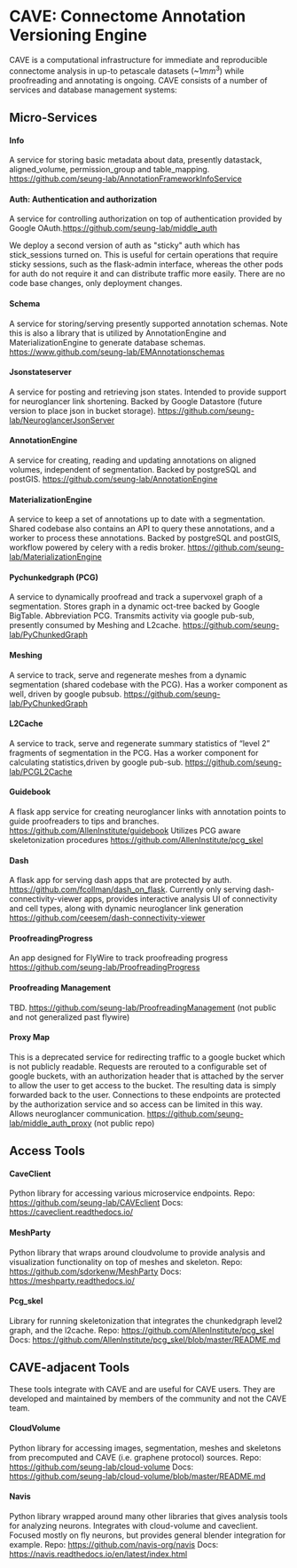 # CAVE: Connectome Annotation Versioning Engine

CAVE is a computational infrastructure for immediate and reproducible connectome analysis in up-to petascale datasets (\~$1mm^3$) while proofreading and annotating is ongoing. CAVE consists of a number of services and database management systems:

## Micro-Services

#### Info 
A service for storing basic metadata about data, presently datastack, aligned_volume, permission_group and table_mapping. https://github.com/seung-lab/AnnotationFrameworkInfoService

#### Auth: Authentication and authorization 
A service for controlling authorization on top of authentication provided by Google OAuth.https://github.com/seung-lab/middle_auth 

We deploy a second version of auth as "sticky" auth which has stick_sessions turned on. This is useful for certain operations that require sticky sessions, such as the flask-admin interface, whereas the other pods for auth do not require it and can distribute traffic more easily. There are no code base changes, only deployment changes.

#### Schema
A service for storing/serving presently supported annotation schemas.  Note this is also a library that is utilized by AnnotationEngine and MaterializationEngine to generate database schemas.  https://www.github.com/seung-lab/EMAnnotationschemas

#### Jsonstateserver
A service for posting and retrieving json states. Intended to provide support for neuroglancer link shortening. Backed by Google Datastore (future version to place json in bucket storage). 
https://github.com/seung-lab/NeuroglancerJsonServer

#### AnnotationEngine
A service for creating, reading and updating annotations on aligned volumes, independent of segmentation. Backed by postgreSQL and postGIS. 
https://github.com/seung-lab/AnnotationEngine

#### MaterializationEngine
A service to keep a set of annotations up to date with a segmentation. Shared codebase also contains an API to query these annotations, and a worker to process these annotations.  Backed by postgreSQL and postGIS, workflow powered by celery with a redis broker.
https://github.com/seung-lab/MaterializationEngine

#### Pychunkedgraph (PCG)
A service to dynamically proofread and track a supervoxel graph of a segmentation.  Stores graph in a dynamic oct-tree backed by Google BigTable. Abbreviation PCG. Transmits activity via google pub-sub, presently consumed by Meshing and L2cache. 
https://github.com/seung-lab/PyChunkedGraph

#### Meshing
A service to track, serve and regenerate meshes from a dynamic segmentation (shared codebase with the PCG).  Has a worker component as well, driven by google pubsub.
https://github.com/seung-lab/PyChunkedGraph

#### L2Cache
A service to track, serve and regenerate summary statistics of “level 2” fragments of segmentation in the PCG. Has a worker component for calculating statistics,driven by google pub-sub.
https://github.com/seung-lab/PCGL2Cache

#### Guidebook
A flask app service for creating neuroglancer links with annotation points to guide proofreaders to tips and branches. https://github.com/AllenInstitute/guidebook
Utilizes PCG aware skeletonization procedures https://github.com/AllenInstitute/pcg_skel

#### Dash
A flask app for serving dash apps that are protected by auth.  https://github.com/fcollman/dash_on_flask.
Currently only serving dash-connectivity-viewer apps, provides interactive analysis UI of connectivity and cell types, along with dynamic neuroglancer link generation https://github.com/ceesem/dash-connectivity-viewer

#### ProofreadingProgress
An app designed for FlyWire to track proofreading progress
https://github.com/seung-lab/ProofreadingProgress

#### Proofreading Management
TBD. https://github.com/seung-lab/ProofreadingManagement (not public and not generalized past flywire)

#### Proxy Map
This is a deprecated service for redirecting traffic to a google bucket which is not publicly readable. Requests are rerouted to a configurable set of google buckets, with an authorization header that is attached by the server to allow the user to get access to the bucket. The resulting data is simply forwarded back to the user. Connections to these endpoints are protected by the authorization service and so access can be limited in this way. Allows neuroglancer communication. 
https://github.com/seung-lab/middle_auth_proxy (not public repo)

## Access Tools

#### CaveClient
Python library for accessing various microservice endpoints. 
Repo: https://github.com/seung-lab/CAVEclient
Docs: https://caveclient.readthedocs.io/

#### MeshParty
Python library that wraps around cloudvolume to provide analysis and visualization functionality on top of meshes and skeleton.
Repo: https://github.com/sdorkenw/MeshParty
Docs: https://meshparty.readthedocs.io/

#### Pcg_skel
Library for running skeletonization that integrates the chunkedgraph level2 graph, and the l2cache. 
Repo: https://github.com/AllenInstitute/pcg_skel
Docs: https://github.com/AllenInstitute/pcg_skel/blob/master/README.md


## CAVE-adjacent Tools

These tools integrate with CAVE and are useful for CAVE users. They are developed and maintained by members of the community and not the CAVE team.

#### CloudVolume
Python library for accessing images, segmentation, meshes and skeletons from precomputed and CAVE (i.e. graphene protocol) sources. 
Repo: https://github.com/seung-lab/cloud-volume
Docs: https://github.com/seung-lab/cloud-volume/blob/master/README.md

#### Navis
Python library wrapped around many other libraries that gives analysis tools for analyzing neurons. Integrates with cloud-volume and caveclient. Focused mostly on fly neurons, but provides general blender integration for example. 
Repo: https://github.com/navis-org/navis
Docs: https://navis.readthedocs.io/en/latest/index.html

